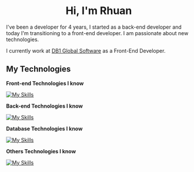 <h1 align="center">Hi, I'm Rhuan</h1>

I've been a developer for 4 years, I started as a back-end developer and today I'm transitioning to a front-end developer.
I am passionate about new technologies.

I currently work at [DB1 Global Software](https://www.db1.com.br/) as a Front-End Developer.

## My Technologies

**Front-end Technologies I know**

[![My Skills](https://skillicons.dev/icons?i=react,nextjs,angular,html,css,tailwind,js,ts,jquery)](https://skillicons.dev)

**Back-end Technologies I know**

[![My Skills](https://skillicons.dev/icons?i=php,nodejs,js,ts)](https://skillicons.dev)

**Database Technologies I know**

[![My Skills](https://skillicons.dev/icons?i=mongodb,mysql,postgres)](https://skillicons.dev)

**Others Technologies I know**

[![My Skills](https://skillicons.dev/icons?i=docker,figma,git,redis)](https://skillicons.dev)
